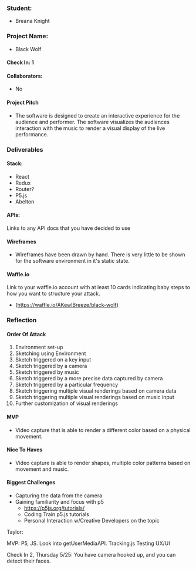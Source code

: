 ### Student:
  - Breana Knight

### Project Name:  
  - Black Wolf

#### Check In: 1  

#### Collaborators:  
  - No

#### Project Pitch  
  - The software is designed to create an interactive experience for the audience and performer. The software visualizes the audiences interaction with the music to render a visual display of the live performance.

### Deliverables  

#### Stack:
  - React
  - Redux
  - Router?
  - P5.js
  - Abelton

#### APIs:  
Links to any API docs that you have decided to use

#### Wireframes  
  - Wireframes have been drawn by hand. There is very little to be shown for the software environment in it's static state.
#### Waffle.io
Link to your waffle.io account with at least 10 cards indicating baby steps to how you want to structure your attack.
  - (https://waffle.io/AKewlBreeze/black-wolf)

### Reflection  

#### Order Of Attack  
  1. Environment set-up
  2. Sketching using Environment
  3. Sketch triggered on a key input
  4. Sketch triggered by a camera
  5. Sketch triggered by music
  6. Sketch triggered by a more precise data captured by camera
  7. Sketch triggered by a particular frequency
  8. Sketch triggering multiple visual renderings based on camera data
  9. Sketch triggering multiple visual renderings based on music input
  10. Further customization of visual renderings

#### MVP
  - Video capture that is able to render a different color based on a physical movement.

#### Nice To Haves   
  - Video capture is able to render shapes, multiple color patterns based on movement and music.

#### Biggest Challenges  
  - Capturing the data from the camera
  - Gaining familiarity and focus with p5
    -   https://p5js.org/tutorials/
    -   Coding Train p5.js tutorials
    -   Personal Interaction w/Creative Developers on the topic
    
    
 Taylor:
 
 MVP:
 P5, JS. Look into getUserMediaAPI. Tracking.js
 Testing
 UX/UI
 
 Check In 2, Thursday 5/25: 
 You have camera hooked up, and you can detect their faces. 
 
 
